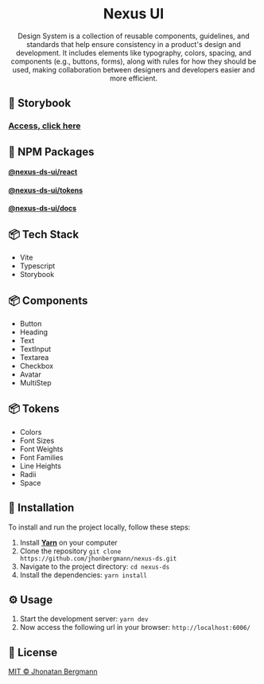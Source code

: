<h1 align="center">
  Nexus UI
</h1>

<p align="center">
Design System is a collection of reusable components, guidelines, and standards that help ensure consistency in a product's design and development. It includes elements like typography, colors, spacing, and components (e.g., buttons, forms), along with rules for how they should be used, making collaboration between designers and developers easier and more efficient.</p>

## 🔗 Storybook

### [Access, click here](https://rocketseat-education.github.io/05-design-system/)

## 🔗 NPM Packages 

#### [@nexus-ds-ui/react](https://www.npmjs.com/package/@nexus-ds-ui/react)
#### [@nexus-ds-ui/tokens](https://www.npmjs.com/package/@nexus-ds-ui/tokens)
#### [@nexus-ds-ui/docs](https://www.npmjs.com/package/@nexus-ds-ui/docs)

## 📦 Tech Stack

- Vite
- Typescript
- Storybook

## 📦 Components

- Button
- Heading
- Text
- TextInput
- Textarea
- Checkbox
- Avatar
- MultiStep

## 📦 Tokens

- Colors
- Font Sizes
- Font Weights
- Font Families
- Line Heights
- Radii
- Space

## 🔩 Installation

To install and run the project locally, follow these steps:

1. Install [**Yarn**](https://yarnpkg.com/) on your computer
1. Clone the repository `git clone https://github.com/jhonbergmann/nexus-ds.git`
1. Navigate to the project directory: `cd nexus-ds`
1. Install the dependencies: `yarn install`

## ⚙️ Usage

1. Start the development server: `yarn dev`
1. Now access the following url in your browser: `http://localhost:6006/`

## 📝 License

[MIT © Jhonatan Bergmann](https://github.com/jhonbergmann/nexus-ds/blob/main/LICENSE)
